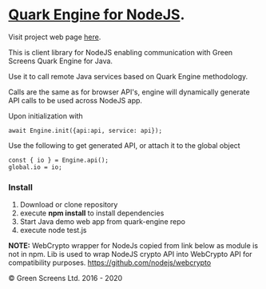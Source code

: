 
# [Quark Engine for NodeJS](https://www.greenscreens.io/quark).

Visit project web page [here](https://www.greenscreens.io/quark).

This is client library for NodeJS enabling communication with Green Screens Quark Engine for Java.

Use it to call remote Java services based on Quark Engine methodology.

Calls are the same as for browser API's, engine will dynamically generate API calls to be used across NodeJS app.

Upon initialization with

```
await Engine.init({api:api, service: api});
```

Use the following to get generated API, or attach it to the global object
```
const { io } = Engine.api();
global.io = io;
```

### Install

1. Download or clone repository
2. execute **npm install** to install dependencies
3. Start Java demo web app  from quark-engine repo
4. execute node test.js


**NOTE:** WebCrypto wrapper for NodeJs copied from link below as module is not in npm. Lib is used to wrap NodeJS crypto API into WebCrypto API for compatibility purposes.
https://github.com/nodejs/webcrypto

&copy; Green Screens Ltd. 2016 - 2020
